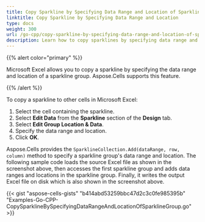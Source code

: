 ```yaml
---
title: Copy Sparkline by Specifying Data Range and Location of Sparkline Group with Golang via C++
linktitle: Copy Sparkline by Specifying Data Range and Location
type: docs
weight: 300
url: /go-cpp/copy-sparkline-by-specifying-data-range-and-location-of-sparkline-group/
description: Learn how to copy sparklines by specifying data range and location using Aspose.Cells for C++.
---
```


{{% alert color="primary" %}}

Microsoft Excel allows you to copy a sparkline by specifying the data range and location of a sparkline group. Aspose.Cells supports this feature.

{{% /alert %}}

To copy a sparkline to other cells in Microsoft Excel:

1. Select the cell containing the sparkline.
1. Select **Edit Data** from the **Sparkline** section of the **Design** tab.
1. Select **Edit Group Location & Data**.
1. Specify the data range and location.
1. Click **OK**.

Aspose.Cells provides the `SparklineCollection.Add(dataRange, row, column)` method to specify a sparkline group's data range and location. The following sample code loads the source Excel file as shown in the screenshot above, then accesses the first sparkline group and adds data ranges and locations in the sparkline group. Finally, it writes the output Excel file on disk which is also shown in the screenshot above.

{{< gist "aspose-cells-gists" "b414abd53259bbc47d2c3c0fe985395b" "Examples-Go-CPP-CopySparklineBySpecifyingDataRangeAndLocationOfSparklineGroup.go" >}}